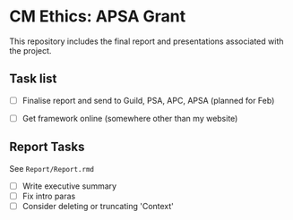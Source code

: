 # CM Ethics: APSA Grant

This repository includes the final report and presentations associated with the project.

## Task list

- [ ] Finalise report and send to Guild, PSA, APC, APSA (planned for Feb)
- [ ] Get framework online (somewhere other than my website)


## Report Tasks

See `Report/Report.rmd`

- [ ] Write executive summary
- [ ] Fix intro paras
- [ ] Consider deleting or truncating 'Context'